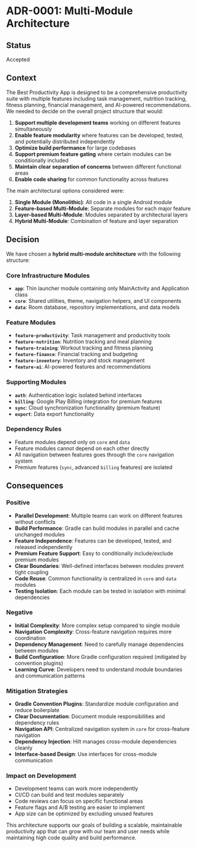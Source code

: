 # ADR-0001: Multi-Module Architecture

## Status
Accepted

## Context
The Best Productivity App is designed to be a comprehensive productivity suite with multiple features including task management, nutrition tracking, fitness planning, financial management, and AI-powered recommendations. We needed to decide on the overall project structure that would:

1. **Support multiple development teams** working on different features simultaneously
2. **Enable feature modularity** where features can be developed, tested, and potentially distributed independently
3. **Optimize build performance** for large codebases
4. **Support premium feature gating** where certain modules can be conditionally included
5. **Maintain clear separation of concerns** between different functional areas
6. **Enable code sharing** for common functionality across features

The main architectural options considered were:

1. **Single Module (Monolithic)**: All code in a single Android module
2. **Feature-based Multi-Module**: Separate modules for each major feature
3. **Layer-based Multi-Module**: Modules separated by architectural layers
4. **Hybrid Multi-Module**: Combination of feature and layer separation

## Decision
We have chosen a **hybrid multi-module architecture** with the following structure:

### Core Infrastructure Modules
- **`app`**: Thin launcher module containing only MainActivity and Application class
- **`core`**: Shared utilities, theme, navigation helpers, and UI components
- **`data`**: Room database, repository implementations, and data models

### Feature Modules
- **`feature-productivity`**: Task management and productivity tools
- **`feature-nutrition`**: Nutrition tracking and meal planning
- **`feature-training`**: Workout tracking and fitness planning  
- **`feature-finance`**: Financial tracking and budgeting
- **`feature-inventory`**: Inventory and stock management
- **`feature-ai`**: AI-powered features and recommendations

### Supporting Modules
- **`auth`**: Authentication logic isolated behind interfaces
- **`billing`**: Google Play Billing integration for premium features
- **`sync`**: Cloud synchronization functionality (premium feature)
- **`export`**: Data export functionality

### Dependency Rules
- Feature modules depend only on `core` and `data`
- Feature modules cannot depend on each other directly
- All navigation between features goes through the `core` navigation system
- Premium features (`sync`, advanced `billing` features) are isolated

## Consequences

### Positive
- **Parallel Development**: Multiple teams can work on different features without conflicts
- **Build Performance**: Gradle can build modules in parallel and cache unchanged modules
- **Feature Independence**: Features can be developed, tested, and released independently
- **Premium Feature Support**: Easy to conditionally include/exclude premium modules
- **Clear Boundaries**: Well-defined interfaces between modules prevent tight coupling
- **Code Reuse**: Common functionality is centralized in `core` and `data` modules
- **Testing Isolation**: Each module can be tested in isolation with minimal dependencies

### Negative
- **Initial Complexity**: More complex setup compared to single module
- **Navigation Complexity**: Cross-feature navigation requires more coordination
- **Dependency Management**: Need to carefully manage dependencies between modules
- **Build Configuration**: More Gradle configuration required (mitigated by convention plugins)
- **Learning Curve**: Developers need to understand module boundaries and communication patterns

### Mitigation Strategies
- **Gradle Convention Plugins**: Standardize module configuration and reduce boilerplate
- **Clear Documentation**: Document module responsibilities and dependency rules
- **Navigation API**: Centralized navigation system in `core` for cross-feature navigation
- **Dependency Injection**: Hilt manages cross-module dependencies cleanly
- **Interface-based Design**: Use interfaces for cross-module communication

### Impact on Development
- Development teams can work more independently
- CI/CD can build and test modules separately
- Code reviews can focus on specific functional areas
- Feature flags and A/B testing are easier to implement
- App size can be optimized by excluding unused features

This architecture supports our goals of building a scalable, maintainable productivity app that can grow with our team and user needs while maintaining high code quality and build performance.
